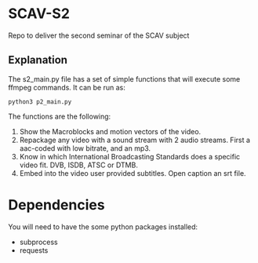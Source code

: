 # SCAV-S2
Repo to deliver the second seminar of the SCAV subject


## Explanation

The s2_main.py file has a set of simple functions that will execute some ffmpeg commands. It can be run as:
```
python3 p2_main.py
```

The functions are the following:
1. Show the Macroblocks and motion vectors of the video.
2. Repackage any video with a sound stream with 2 audio streams. First a aac-coded with low bitrate, and an mp3.
3. Know in which International Broadcasting Standards does a specific video fit. DVB, ISDB, ATSC or DTMB.
4. Embed into the video user provided subtitles. Open caption an srt file.

# Dependencies
You will need to have the some python packages installed: 
- subprocess 
- requests
